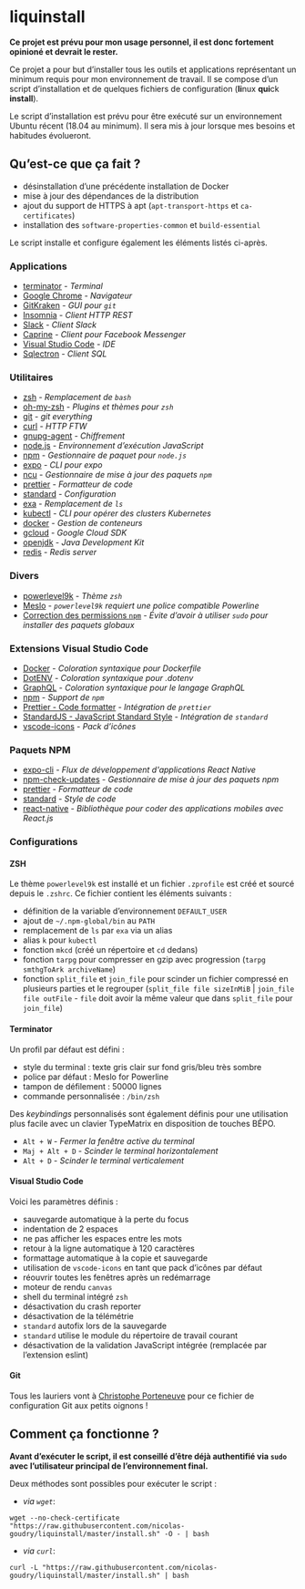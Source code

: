 [terminator]: https://doc.ubuntu-fr.org/terminator
[chrome]: https://www.google.fr/chrome/index.html
[gitkraken]: https://www.gitkraken.com/git-client
[insomnia]: https://insomnia.rest
[slack]: https://slack.com
[caprine]: https://sindresorhus.com/caprine
[vscode]: https://code.visualstudio.com
[sqlectron]: https://sqlectron.github.io
[zsh]: https://www.zsh.org
[omz]: https://ohmyz.sh
[git]: https://doc.ubuntu-fr.org/git
[curl]: https://curl.haxx.se
[gnupg]: https://www.gnupg.org
[node]: https://nodejs.org
[npm]: https://www.npmjs.com
[expo]: https://www.npmjs.com/package/expo-cli
[ncu]: https://www.npmjs.com/package/npm-check-updates
[prettier]: https://www.npmjs.com/package/prettier
[standard]: https://www.npmjs.com/package/standard
[exa]: https://the.exa.website
[kubectl]: https://kubernetes.io/docs/reference/kubectl/overview
[docker]: https://www.docker.com
[gcloud]: https://cloud.google.com/sdk
[openjdk]: https://openjdk.java.net
[redis]: https://redis.io
[powerlevel9k]: https://github.com/bhilburn/powerlevel9k
[powerlinefonts]: https://github.com/powerline/fonts
[npmfix]: https://docs.npmjs.com/resolving-eacces-permissions-errors-when-installing-packages-globally
[codedocker]: https://marketplace.visualstudio.com/items?itemName=PeterJausovec.vscode-docker
[codedotenv]: https://marketplace.visualstudio.com/items?itemName=mikestead.dotenv
[codegraphql]: https://marketplace.visualstudio.com/items?itemName=prisma.vscode-graphql
[codenpm]: https://marketplace.visualstudio.com/items?itemName=eg2.vscode-npm-script
[codeprettier]: https://marketplace.visualstudio.com/items?itemName=esbenp.prettier-vscode
[codestandard]: https://marketplace.visualstudio.com/items?itemName=chenxsan.vscode-standardjs
[codeicons]: https://marketplace.visualstudio.com/items?itemName=vscode-icons-team.vscode-icons
[expo]: https://expo.io
[ncu]: https://www.npmjs.com/package/npm-check-updates
[prettier]: https://prettier.io
[standard]: https://standardjs.com
[react-native]: https://facebook.github.io/react-native

# liquinstall

**Ce projet est prévu pour mon usage personnel, il est donc fortement opinioné et devrait le rester.**

Ce projet a pour but d’installer tous les outils et applications représentant un minimum requis pour mon environnement de travail. Il se compose d’un script d’installation et de quelques fichiers de configuration (**li**nux **qui**ck **install**).

Le script d’installation est prévu pour être exécuté sur un environnement Ubuntu récent (18.04 au minimum). Il sera mis à jour lorsque mes besoins et habitudes évolueront.

## Qu’est-ce que ça fait ?

- désinstallation d’une précédente installation de Docker
- mise à jour des dépendances de la distribution
- ajout du support de HTTPS à apt (`apt-transport-https` et `ca-certificates`)
- installation des `software-properties-common` et `build-essential`

Le script installe et configure également les éléments listés ci-après.

### Applications

- [terminator][terminator] - _Terminal_
- [Google Chrome][chrome] - _Navigateur_
- [GitKraken][gitkraken] - _GUI pour `git`_
- [Insomnia][insomnia] - _Client HTTP REST_
- [Slack][slack] - _Client Slack_
- [Caprine][caprine] - _Client pour Facebook Messenger_
- [Visual Studio Code][vscode] - _IDE_
- [Sqlectron][sqlectron] - _Client SQL_

### Utilitaires

- [zsh][zsh] - _Remplacement de `bash`_
- [oh-my-zsh][omz] - _Plugins et thèmes pour `zsh`_
- [git][git] - _git everything_
- [curl][curl] - _HTTP FTW_
- [gnupg-agent][gnupg] - _Chiffrement_
- [node.js][node] - _Environnement d’exécution JavaScript_
- [npm][npm] - _Gestionnaire de paquet pour `node.js`_
- [expo][expo] - _CLI pour expo_
- [ncu][ncu] - _Gestionnaire de mise à jour des paquets `npm`_
- [prettier][prettier] - _Formatteur de code_
- [standard][standard] - _Configuration_
- [exa][exa] - _Remplacement de `ls`_
- [kubectl][kubectl] - _CLI pour opérer des clusters Kubernetes_
- [docker][docker] - _Gestion de conteneurs_
- [gcloud][gcloud] - _Google Cloud SDK_
- [openjdk][openjdk] - _Java Development Kit_
- [redis][redis] - _Redis server_

### Divers

- [powerlevel9k][powerlevel9k] - _Thème `zsh`_
- [Meslo][powerlinefonts] - _`powerlevel9k` requiert une police compatible Powerline_
- [Correction des permissions `npm`][npmfix] - _Évite d’avoir à utiliser `sudo` pour installer des paquets globaux_

### Extensions Visual Studio Code

- [Docker][codedocker] - _Coloration syntaxique pour Dockerfile_
- [DotENV][codedotenv] - _Coloration syntaxique pour .dotenv_
- [GraphQL][codegraphql] - _Coloration syntaxique pour le langage GraphQL_
- [npm][codenpm] - _Support de `npm`_
- [Prettier - Code formatter][codeprettier] - _Intégration de `prettier`_
- [StandardJS - JavaScript Standard Style][codestandard] - _Intégration de `standard`_
- [vscode-icons][codeicons] - _Pack d’icônes_

### Paquets NPM

- [expo-cli][expo] - _Flux de développement d'applications React Native_
- [npm-check-updates][ncu] - _Gestionnaire de mise à jour des paquets npm_
- [prettier][prettier] - _Formatteur de code_
- [standard][standard] - _Style de code_
- [react-native][react-native] - _Bibliothèque pour coder des applications mobiles avec React.js_

### Configurations

#### ZSH

Le thème `powerlevel9k` est installé et un fichier `.zprofile` est créé et sourcé depuis le `.zshrc`. Ce fichier contient les éléments suivants :

- définition de la variable d’environnement `DEFAULT_USER`
- ajout de `~/.npm-global/bin` au `PATH`
- remplacement de `ls` par `exa` via un alias
- alias `k` pour `kubectl`
- fonction `mkcd` (créé un répertoire et `cd` dedans)
- fonction `tarpg` pour compresser en gzip avec progression (`tarpg smthgToArk archiveName`)
- fonction `split_file` et `join_file` pour scinder un fichier compressé en plusieurs parties et le regrouper (`split_file file sizeInMiB` | `join_file file outFile` - `file` doit avoir la même valeur que dans `split_file` pour `join_file`)

#### Terminator

Un profil par défaut est défini :

- style du terminal : texte gris clair sur fond gris/bleu très sombre
- police par défaut : Meslo for Powerline
- tampon de défilement : 50000 lignes
- commande personnalisée : `/bin/zsh`

Des _keybindings_ personnalisés sont également définis pour une utilisation plus facile avec un clavier TypeMatrix en disposition de touches BÉPO.

- `Alt + W` - _Fermer la fenêtre active du terminal_
- `Maj + Alt + D` - _Scinder le terminal horizontalement_
- `Alt + D` - _Scinder le terminal verticalement_

#### Visual Studio Code

Voici les paramètres définis :

- sauvegarde automatique à la perte du focus
- indentation de 2 espaces
- ne pas afficher les espaces entre les mots
- retour à la ligne automatique à 120 caractères
- formattage automatique à la copie et sauvegarde
- utilisation de `vscode-icons` en tant que pack d’icônes par défaut
- réouvrir toutes les fenêtres après un redémarrage
- moteur de rendu `canvas`
- shell du terminal intégré `zsh`
- désactivation du crash reporter
- désactivation de la télémétrie
- `standard` autofix lors de la sauvegarde
- `standard` utilise le module du répertoire de travail courant
- désactivation de la validation JavaScript intégrée (remplacée par l’extension eslint)

#### Git

Tous les lauriers vont à [Christophe Porteneuve](https://delicious-insights.com/fr/articles/configuration-git/) pour ce fichier de configuration Git aux petits oignons !

## Comment ça fonctionne ?

**Avant d’exécuter le script, il est conseillé d’être déjà authentifié via `sudo` avec l’utilisateur principal de l’environnement final.**

Deux méthodes sont possibles pour exécuter le script :

- _via `wget`_:

```shell
wget --no-check-certificate "https://raw.githubusercontent.com/nicolas-goudry/liquinstall/master/install.sh" -O - | bash
```

- _via `curl`_:

```shell
curl -L "https://raw.githubusercontent.com/nicolas-goudry/liquinstall/master/install.sh" | bash
```
